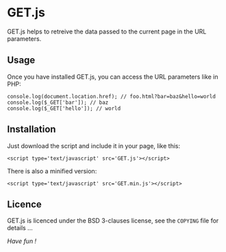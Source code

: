 # GET.js

GET.js helps to retreive the data passed to the current page in the URL parameters.

## Usage
Once you have installed GET.js, you can access the URL parameters like in PHP:

    console.log(document.location.href); // foo.html?bar=baz&hello=world
    console.log($_GET['bar']); // baz
    console.log($_GET['hello']); // world

## Installation

Just download the script and include it in your page, like this:

    <script type='text/javascript' src='GET.js'></script>

There is also a minified version:

    <script type='text/javascript' src='GET.min.js'></script>

## Licence

GET.js is licenced under the BSD 3-clauses license, see the `COPYING` file for details ...


*Have fun !*